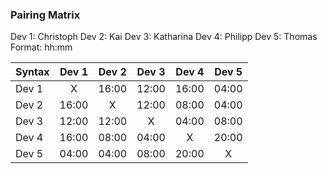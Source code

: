 ### Pairing Matrix
Dev 1: Christoph
Dev 2: Kai
Dev 3: Katharina
Dev 4: Philipp
Dev 5: Thomas
Format: hh:mm

| Syntax      | Dev 1 | Dev 2 | Dev 3 | Dev 4 | Dev 5 |
| :---        | :---: | :---: | :---: | :---: | :---: | 
| Dev 1       | X     | 16:00 | 12:00 | 16:00 | 04:00 |
| Dev 2       | 16:00 | X     | 12:00 | 08:00 | 04:00 |
| Dev 3       | 12:00 | 12:00 | X     | 04:00 | 08:00 |
| Dev 4       | 16:00 | 08:00 | 04:00 | X     | 20:00 |
| Dev 5       | 04:00 | 04:00 | 08:00 | 20:00 | X     |
